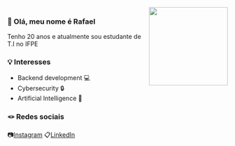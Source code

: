 <img align="right" height="180" src="https://media4.giphy.com/media/v1.Y2lkPTc5MGI3NjExYjc5MXRnNjJvdnFsczMzdGpvYmxwN2lvNGdmdjIyMmhiN2U5YXBhdiZlcD12MV9pbnRlcm5hbF9naWZfYnlfaWQmY3Q9Zw/g7oEg8g2jukE0/giphy.gif"  />

###

<h3 align="left"> 🌟 Olá, meu nome é Rafael </h3>
<p align="left">Tenho 20 anos e atualmente sou estudante de T.I no IFPE</p>

<h3 align="left">💡 Interesses </h3>
<ul>
<li>Backend development 💻 </li>
<li>Cybersecurity 🔒 </li>
<li> Artificial Intelligence 🤖</li>
</ul> 

 ### 🪢 Redes sociais
  📷[Instagram](https://www.instagram.com/ravinikov/) 
  📋[LinkedIn](https://www.linkedin.com/notifications/?filter=all)
